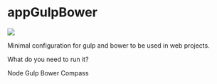 # appGulpBower

![](https://media.licdn.com/mpr/mpr/AAEAAQAAAAAAAAQcAAAAJGUwOTMyZmI3LTdkOTMtNDkwZi05NmIyLTYxYjA5YjIwMmIwMg.png)

Minimal configuration for gulp and bower to be used in web projects.

What do you need to run it?

Node
Gulp
Bower
Compass




